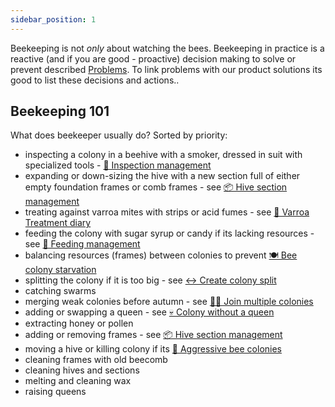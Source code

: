 ```yaml
---
sidebar_position: 1
---
```



Beekeeping is not _only_ about watching the bees. Beekeeping in practice is a reactive (and if you are good - proactive) decision making to solve or prevent described [Problems](../problems/index.md). To link problems with our product solutions its good to list these decisions and actions..

## Beekeeping 101
What does beekeeper usually do? Sorted by priority:
- inspecting a colony in a beehive with a smoker, dressed in suit with specialized tools - [🔎 Inspection management](../products/📱Web-app/essential%20tier/features%20✅/🔎%20Inspection%20management.md)
- expanding or down-sizing the hive with a new section full of either empty foundation frames or comb frames - see [📦 Hive section management](../products/📱Web-app/community%20tier/features%20✅/📦%20Hive%20section%20management.md)
- treating against varroa mites with strips or acid fumes - see [📅 Varroa Treatment diary](../products/📱Web-app/pro%20tier/ideas%20💡/📅%20Varroa%20Treatment%20diary.md)
- feeding the colony with sugar syrup or candy if its lacking resources - see [🍭 Feeding management](../products/📱Web-app/essential%20tier/features%20✅/🍭%20Feeding%20management.md)
- balancing resources (frames) between colonies to prevent [🍽️ Bee colony starvation](../problems/🍽️%20Bee%20colony%20starvation.md)
- splitting the colony if it is too big - see [↔️ Create colony split](../products/📱Web-app/pro%20tier/ideas%20💡/↔️%20Create%20colony%20split.md)
- catching swarms
- merging weak colonies before autumn - see [🫶🏻 Join multiple colonies](📱Web-app/pro%20tier/ideas%20💡/🫶🏻%20Join%20multiple%20colonies.md)
- adding or swapping a queen - see [💀 Colony without a queen](💀%20Colony%20without%20a%20queen.md)
- extracting honey or pollen
- adding or removing frames - see [📦 Hive section management](../products/📱Web-app/community%20tier/features%20✅/📦%20Hive%20section%20management.md)
- moving a hive or killing colony if its [💢 Aggressive bee colonies](💢%20Aggressive%20bee%20colonies.md)
- cleaning frames with old beecomb
- cleaning hives and sections
- melting and cleaning wax
- raising queens
